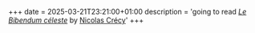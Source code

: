 +++
date = 2025-03-21T23:21:00+01:00
description = '<span class="p-read-of h-cite"><span class="p-x-read-status" value="to-read">going to read</span> <a class="u-url" href="https://fr.wikipedia.org/wiki/Le_Bibendum_c%C3%A9leste"><cite class="p-name">Le Bibendum céleste</cite></a> by <a class="p-author h-card" href="https://500dessins.blogspot.com/">Nicolas Crécy</a></span>'
+++
